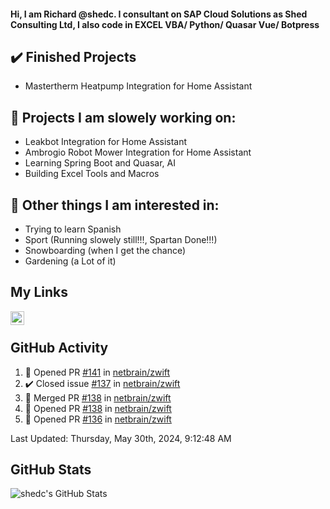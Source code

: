 #### Hi, I am Richard @shedc. I consultant on SAP Cloud Solutions as Shed Consulting Ltd, I also code in EXCEL VBA/ Python/ Quasar Vue/ Botpress

## ✔️ Finished Projects
- Mastertherm Heatpump Integration for Home Assistant

## 👋 Projects I am slowely working on:
- Leakbot Integration for Home Assistant
- Ambrogio Robot Mower Integration for Home Assistant
- Learning Spring Boot and Quasar, AI
- Building Excel Tools and Macros

## 👀 Other things I am interested in:
- Trying to learn Spanish
- Sport (Running slowely still!!!, Spartan Done!!!)
- Snowboarding (when I get the chance)
- Gardening (a Lot of it)

## My Links
[<img align="left" alt="shedc | LinkedIn" width="22px" src="https://cdn.jsdelivr.net/npm/simple-icons@v3/icons/linkedin.svg" />][linkedin]

<br/>

## GitHub Activity
<!--RECENT_ACTIVITY:start-->
1. 💪 Opened PR [#141](https://github.com/netbrain/zwift/pull/141) in [netbrain/zwift](https://github.com/netbrain/zwift)
2. ✔️ Closed issue [#137](https://github.com/netbrain/zwift/issues/137) in [netbrain/zwift](https://github.com/netbrain/zwift)
3. 🎉 Merged PR [#138](https://github.com/netbrain/zwift/pull/138) in [netbrain/zwift](https://github.com/netbrain/zwift)
4. 💪 Opened PR [#138](https://github.com/netbrain/zwift/pull/138) in [netbrain/zwift](https://github.com/netbrain/zwift)
5. 💪 Opened PR [#136](https://github.com/netbrain/zwift/pull/136) in [netbrain/zwift](https://github.com/netbrain/zwift)
<!--RECENT_ACTIVITY:end-->
<!--RECENT_ACTIVITY:last_update-->
Last Updated: Thursday, May 30th, 2024, 9:12:48 AM
<!--RECENT_ACTIVITY:last_update_end-->

## GitHub Stats
<img align="left" alt="shedc's GitHub Stats" src="https://github-readme-stats.vercel.app/api?username=shedc&show_icons=true&hide_title=true" />

[linkedin]: https://www.linkedin.com/in/richard-holmes-3314251/
